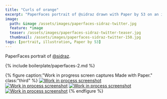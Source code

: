 ```yaml
---
title: "Curls of orange"
excerpt: "PaperFaces portrait of @sidraz drawn with Paper by 53 on an iPad."
image: 
  path: &image /assets/images/paperfaces-sidraz-twitter.jpg 
  feature: *image
  teaser: /assets/images/paperfaces-sidraz-twitter-teaser.jpg
  thumbnail: /assets/images/paperfaces-sidraz-twitter-150.jpg
tags: [portrait, illustration, Paper by 53]
---
```


PaperFaces portrait of [@sidraz](https://twitter.com/sidraz).

{% include boilerplate/paperfaces-2.md %}

{% figure caption:"Work in progress screen captures Made with Paper." class:"third" %}
[![Work in process screenshot](/assets/images/paperfaces-sidraz-process-1-600.jpg)](/assets/images/paperfaces-sidraz-process-1-lg.jpg) [![Work in process screenshot](/assets/images/paperfaces-sidraz-process-2-600.jpg)](/assets/images/paperfaces-sidraz-process-2-lg.jpg) [![Work in process screenshot](/assets/images/paperfaces-sidraz-process-3-600.jpg)](/assets/images/paperfaces-sidraz-process-3-lg.jpg) [![Work in process screenshot](/assets/images/paperfaces-sidraz-process-4-600.jpg)](/assets/images/paperfaces-sidraz-process-4-lg.jpg)
{% endfigure %}

